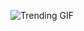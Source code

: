![Trending GIF](https://media2.giphy.com/media/v1.Y2lkPThiYjIxNzcyeWZsM2x2NGhzdmtuanpxOWxhYWlsNWprcmxzMTN3ZGFreWpydm9xcSZlcD12MV9naWZzX3NlYXJjaCZjdD1n/MT5UUV1d4CXE2A37Dg/giphy.gif)
